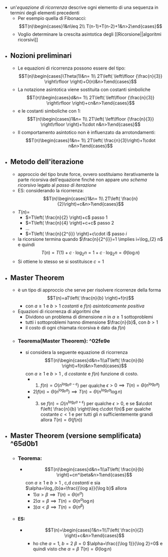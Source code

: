 - un'_equazione di ricorrenza_ descrive ogni elemento di una sequenza in termini degli elementi precedenti 
	- Per esempio quella di Fibonacci:$$T(n)\begin{cases}1&n\leq 2\\ T(n-1)+T(n-2)+1&n>2\end{cases}$$
	- Voglio determinare la crescita asintotica degli [[Ricorsione||algoritmi ricorsivi]]
- ## Nozioni preliminari
	- Le equazioni di ricorrenza possono essere del tipo:$$T(n)\begin{cases}\Theta(1)&n= 1\\ 2T\left( \left\lfloor {\frac{n}{3}} \right\rfloor \right)+O(n)&n>1\end{cases}$$
	- La notazione asintotica viene sostituita con costanti simboliche$$T(n)\begin{cases}d&n= 1\\ 2T\left( \left\lfloor {\frac{n}{3}} \right\rfloor \right)+cn&n>1\end{cases}$$
	- e le costanti simboliche con 1:$$T(n)\begin{cases}1&n= 1\\ 2T\left( \left\lfloor {\frac{n}{3}} \right\rfloor \right)+1\cdot n&n>1\end{cases}$$
	- Il comportamento asintotico non è influenzato da arrotondamenti:$$T(n)\begin{cases}1&n= 1\\ 2T\left(  \frac{n}{3}\right)+1\cdot n&n>1\end{cases}$$
- ## Metodo dell'iterazione
	- approccio del tipo brute force, ovvero sostituiamo iterativamente la parte ricorsiva dell'equazione finché non appare uno _schema ricorsivo_ legato al _passo di iterazione_ 
	- ES: considerando la ricorrenza:$$T(n)\begin{cases}1&n= 1\\ 2T\left(  \frac{n}{2}\right)+c&n>1\end{cases}$$
	- $T(n)=$
		- $=T\left( \frac{n}{2} \right)+c$   passo 1
		- $=T\left( \frac{n}{4} \right)+c+c$  passo 2
		- ...
		- $=T\left( \frac{n}{2^{i}} \right)+c\cdot i$  passo $i$
	- la ricorsione termina quando $\frac{n}{2^{i}}=1 \implies i=\log_{2} n$ e quindi $$T(n)=T(1)+c\cdot \log_{2}n=1+c\cdot \log_{2}n=\Theta(\log n)$$
	- Si ottiene lo stesso se si sostituisce $c=1$
- ## Master Theorem
	- è un tipo di approccio che serve per risolvere ricorrenze della forma $$T(n)=aT\left( \frac{n}{b} \right)+f(n)$$
		- con $a\geq 1$ e $b>1$ _costanti_ e $f(n)$ _asintoticamente positiva_
	- Equazioni di ricorrenza di algoritmi che 
		- Dividono un problema di dimensione $n$ in $a\geq 1$ sottoproblemi
		- tutti i sottoproblemi hanno dimensione $\frac{n}{b}$, con $b>1$
		- il costo di ogni chiamata ricorsiva è dato da $f(n)$
	- ### Teorema(Master Theorem): ^02fe9e
		- si considera la seguente equazione di ricorrenza$$T(n)\begin{cases}d&n=1\\aT\left( \frac{n}{b} \right)+f(n)&n>1\end{cases}$$con $a\geq 1$ e $b>1$ , d _costante_ e $f(n)$ funzione di costo.
			- 1) $f(n)=O(n^{\log_{b}a-\epsilon})$ per qualche $\epsilon>0\implies T(n)=\Theta(n^{\log_{b}a})$
			- 2)$f(n)=\Theta(n^{\log_{b}a})\implies T(n)=\Theta(n^{\log_{b}a}\log n)$
			- 3) se $f(n)=\Omega(n^{\log_{b} a+\epsilon})$ per qualche $\epsilon>0$, e se $a\cdot f\left( \frac{n}{b} \right)\leq c\cdot f(n)$ per qualche costante $c<1$ e per tutti gli $n$ sufficientemente grandi allora $T(n)=\Theta(f(n))$ 
- ## Master Theorem (versione semplificata) ^65d0b1
	- ### Teorema:
		- $$T(n)\begin{cases}d&n=1\\aT\left( \frac{n}{b} \right)+cn^\beta&n>1\end{cases}$$
		  con $a\geq 1$ e $b>1$ , c,d _costanti_ e sia $\alpha=\log_{b}a=\frac{{\log a}}{\log b}$ allora
			- 1)$\alpha>\beta \implies T(n)=\Theta(n^\alpha)$ 
			- 2)$\alpha=\beta \implies T(n)=\Theta(n^{\alpha}\log n)$
			- 3)$\alpha<\beta \implies T(n)=\Theta(n^\beta)$
	- #### ES:
		- $$T(n)=\begin{cases}1&n=1\\T\left( \frac{n}{2} \right)+c&n>1\end{cases}$$
			- ho che $a=1$, $b=2$ $\beta=0$ $\alpha=\frac{{\log 1}}{\log 2}=0$ e quindi visto che $\alpha=\beta$ $T(n)=\Theta(\log n)$ 
